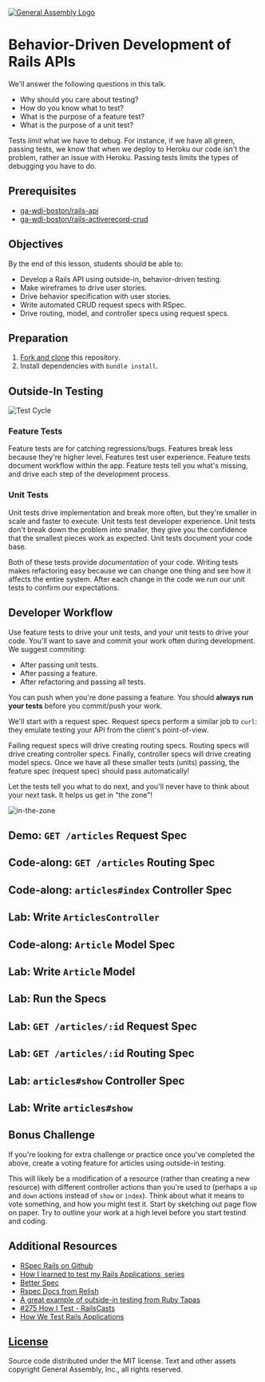 [![General Assembly Logo](https://camo.githubusercontent.com/1a91b05b8f4d44b5bbfb83abac2b0996d8e26c92/687474703a2f2f692e696d6775722e636f6d2f6b6538555354712e706e67)](https://generalassemb.ly/education/web-development-immersive)

# Behavior-Driven Development of Rails APIs

We'll answer the following questions in this talk.

-   Why should you care about testing?
-   How do you know what to test?
-   What is the purpose of a feature test?
-   What is the purpose of a unit test?

Tests *limit* what we have to debug. For instance, if we have all green, passing
tests, we know that when we deploy to Heroku our code isn't the problem, rather
an issue with Heroku. Passing tests limits the types of debugging you have to
do.

## Prerequisites

-   [ga-wdi-boston/rails-api](https://github.com/ga-wdi-boston/rails-api)
-   [ga-wdi-boston/rails-activerecord-crud](https://github.com/ga-wdi-boston/rails-activerecord-crud)

## Objectives

By the end of this lesson, students should be able to:

-   Develop a Rails API using outside-in, behavior-driven testing.
-   Make wireframes to drive user stories.
-   Drive behavior specification with user stories.
-   Write automated CRUD request specs with RSpec.
-   Drive routing, model, and controller specs using request specs.

## Preparation

1.  [Fork and clone](https://github.com/ga-wdi-boston/meta/wiki/ForkAndClone)
    this repository.
1.  Install dependencies with `bundle install`.

## Outside-In Testing

![Test Cycle](http://jakegoulding.com/images/blog/bdd-cycle.png)

### Feature Tests

Feature tests are for catching regressions/bugs. Features break less because
they're higher level. Features test user experience. Feature tests document
workflow within the app. Feature tests tell you what's missing, and drive each
step of the development process.

### Unit Tests

Unit tests drive implementation and break more often, but they're smaller in
scale and faster to execute. Unit tests test developer experience. Unit tests
don't break down the problem into smaller, they give you the confidence that the
smallest pieces work as expected. Unit tests document your code base.

Both of these tests provide *documentation* of your code. Writing tests makes
refactoring easy because we can change one thing and see how it affects the
entire system. After each change in the code we run our unit tests to confirm
our expectations.

## Developer Workflow

Use feature tests to drive your unit tests, and your unit tests to drive your
code. You'll want to save and commit your work often during development. We
suggest commiting:

-   After passing unit tests.
-   After passing a feature.
-   After refactoring and passing all tests.

You can push when you're done passing a feature. You should **always run your
tests** before you commit/push your work.

We'll start with a request spec. Request specs perform a similar job to `curl`:
they emulate testing your API from the client's point-of-view.

Failing request specs will drive creating routing specs. Routing specs will
drive creating controller specs. Finally, controller specs will drive creating
model specs. Once we have all these smaller tests (units) passing, the feature
spec (request spec) should pass automatically!

Let the tests tell you what to do next, and you'll never have to think about
your next task. It helps us get in "the zone"!

![in-the-zone](https://cloud.githubusercontent.com/assets/388761/13177815/7ed80d26-d6e9-11e5-8cf8-56d896cd0fbe.gif)

## Demo: `GET /articles` Request Spec

## Code-along: `GET /articles` Routing Spec

## Code-along: `articles#index` Controller Spec

## Lab: Write `ArticlesController`

## Code-along: `Article` Model Spec

## Lab: Write `Article` Model

## Lab: Run the Specs

## Lab: `GET /articles/:id` Request Spec

## Lab: `GET /articles/:id` Routing Spec

## Lab: `articles#show` Controller Spec

## Lab: Write `articles#show`

## Bonus Challenge

If you're looking for extra challenge or practice once you've completed the
above, create a voting feature for articles using outside-in testing.

This will likely be a modification of a resource (rather than creating a new
resource) with different controller actions than you're used to (perhaps a
`up` and `down` actions instead of `show` or `index`). Think about what it
means to vote something, and how you might test it. Start by sketching out
page flow on paper. Try to outline your work at a high level before you
start testind and coding.

## Additional Resources

-   [RSpec Rails on Github](https://github.com/rspec/rspec-rails)
-   [How I learned to test my Rails Applications, series](http://everydayrails.com/2012/03/12/testing-series-intro.html)
-   [Better Spec](http://betterspecs.org/)
-   [Rspec Docs from Relish](https://relishapp.com/rspec)
-   [A great example of outside-in testing from Ruby Tapas](http://everydayrails.com/2014/01/15/outside-in-example-ruby-tapas.html)
-   [#275 How I Test - RailsCasts](http://railscasts.com/episodes/275-how-i-test)
-   [How We Test Rails Applications](http://robots.thoughtbot.com/how-we-test-rails-applications)

## [License](LICENSE)

Source code distributed under the MIT license. Text and other assets copyright
General Assembly, Inc., all rights reserved.
